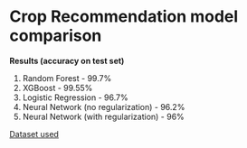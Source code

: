 # Crop Recommendation model comparison

**Results (accuracy on test set)**
1. Random Forest - 99.7%
2. XGBoost - 99.55%
3. Logistic Regression - 96.7%
4. Neural Network (no regularization) - 96.2%
5. Neural Network (with regularization) - 96%

[Dataset used](https://www.kaggle.com/datasets/varshitanalluri/crop-recommendation-datasetc)
